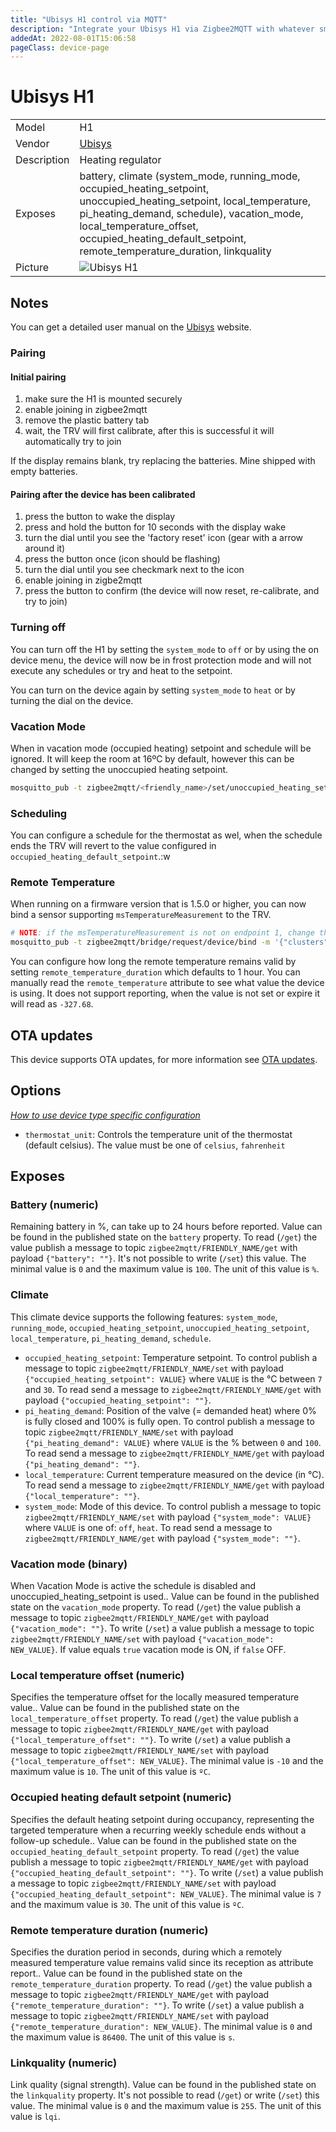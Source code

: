 ```yaml
---
title: "Ubisys H1 control via MQTT"
description: "Integrate your Ubisys H1 via Zigbee2MQTT with whatever smart home infrastructure you are using without the vendor's bridge or gateway."
addedAt: 2022-08-01T15:06:58
pageClass: device-page
---
```


<!-- !!!! -->
<!-- ATTENTION: This file is auto-generated through docgen! -->
<!-- You can only edit the "Notes"-Section between the two comment lines "Notes BEGIN" and "Notes END". -->
<!-- Do not use h1 or h2 heading within "## Notes"-Section. -->
<!-- !!!! -->

# Ubisys H1

|     |     |
|-----|-----|
| Model | H1  |
| Vendor  | [Ubisys](/supported-devices/#v=Ubisys)  |
| Description | Heating regulator |
| Exposes | battery, climate (system_mode, running_mode, occupied_heating_setpoint, unoccupied_heating_setpoint, local_temperature, pi_heating_demand, schedule), vacation_mode, local_temperature_offset, occupied_heating_default_setpoint, remote_temperature_duration, linkquality |
| Picture | ![Ubisys H1](https://www.zigbee2mqtt.io/images/devices/H1.jpg) |


<!-- Notes BEGIN: You can edit here. Add "## Notes" headline if not already present. -->
## Notes

You can get a detailed user manual on the [Ubisys](https://www.ubisys.de/en/support/manuals-catalogs/) website.

### Pairing
#### Initial pairing
1. make sure the H1 is mounted securely
2. enable joining in zigbee2mqtt
3. remove the plastic battery tab
4. wait, the TRV will first calibrate, after this is successful it will automatically try to join

If the display remains blank, try replacing the batteries. Mine shipped with empty batteries.

#### Pairing after the device has been calibrated
1. press the button to wake the display
2. press and hold the button for 10 seconds with the display wake
3. turn the dial until you see the 'factory reset' icon (gear with a arrow around it)
4. press the button once (icon should be flashing)
5. turn the dial until you see checkmark next to the icon
6. enable joining in zigbe2mqtt
7. press the button to confirm (the device will now reset, re-calibrate, and try to join)

### Turning off
You can turn off the H1 by setting the `system_mode` to `off` or by using the on device menu, the device will now be in frost protection mode and will not execute any schedules or try and heat to the setpoint.

You can turn on the device again by setting `system_mode` to `heat` or by turning the dial on the device.

### Vacation Mode
When in vacation mode (occupied heating) setpoint and schedule will be ignored. It will keep the room at 16ºC by default, however this can be changed by setting the unoccupied heating setpoint.

```bash
mosquitto_pub -t zigbee2mqtt/<friendly_name>/set/unoccupied_heating_setpoint -m 14
```

### Scheduling
You can configure a schedule for the thermostat as wel, when the schedule ends the TRV will revert to the value configured in `occupied_heating_default_setpoint`.:w

### Remote Temperature
When running on a firmware version that is 1.5.0 or higher, you can now bind a sensor supporting `msTemperatureMeasurement` to the TRV.

```bash
# NOTE: if the msTemperatureMeasurement is not on endpoint 1, change the endpoint number on the sensor_friendly_name device.
mosquitto_pub -t zigbee2mqtt/bridge/request/device/bind -m '{"clusters":["msTemperatureMeasurement"],"from":"<sensor_friendly_name>/1","to":"<trv_friendly_name>/1"}'
```

You can configure how long the remote temperature remains valid by setting `remote_temperature_duration` which defaults to 1 hour. You can manually read the `remote_temperature` attribute to see what value the device is using.
It does not support reporting, when the value is not set or expire it will read as `-327.68`.
<!-- Notes END: Do not edit below this line -->


## OTA updates
This device supports OTA updates, for more information see [OTA updates](../guide/usage/ota_updates.md).


## Options
*[How to use device type specific configuration](../guide/configuration/devices-groups.md#specific-device-options)*

* `thermostat_unit`: Controls the temperature unit of the thermostat (default celsius). The value must be one of `celsius`, `fahrenheit`


## Exposes

### Battery (numeric)
Remaining battery in %, can take up to 24 hours before reported.
Value can be found in the published state on the `battery` property.
To read (`/get`) the value publish a message to topic `zigbee2mqtt/FRIENDLY_NAME/get` with payload `{"battery": ""}`.
It's not possible to write (`/set`) this value.
The minimal value is `0` and the maximum value is `100`.
The unit of this value is `%`.

### Climate 
This climate device supports the following features: `system_mode`, `running_mode`, `occupied_heating_setpoint`, `unoccupied_heating_setpoint`, `local_temperature`, `pi_heating_demand`, `schedule`.
- `occupied_heating_setpoint`: Temperature setpoint. To control publish a message to topic `zigbee2mqtt/FRIENDLY_NAME/set` with payload `{"occupied_heating_setpoint": VALUE}` where `VALUE` is the °C between `7` and `30`. To read send a message to `zigbee2mqtt/FRIENDLY_NAME/get` with payload `{"occupied_heating_setpoint": ""}`.
- `pi_heating_demand`: Position of the valve (= demanded heat) where 0% is fully closed and 100% is fully open. To control publish a message to topic `zigbee2mqtt/FRIENDLY_NAME/set` with payload `{"pi_heating_demand": VALUE}` where `VALUE` is the % between `0` and `100`. To read send a message to `zigbee2mqtt/FRIENDLY_NAME/get` with payload `{"pi_heating_demand": ""}`.
- `local_temperature`: Current temperature measured on the device (in °C). To read send a message to `zigbee2mqtt/FRIENDLY_NAME/get` with payload `{"local_temperature": ""}`.
- `system_mode`: Mode of this device. To control publish a message to topic `zigbee2mqtt/FRIENDLY_NAME/set` with payload `{"system_mode": VALUE}` where `VALUE` is one of: `off`, `heat`. To read send a message to `zigbee2mqtt/FRIENDLY_NAME/get` with payload `{"system_mode": ""}`.

### Vacation mode (binary)
When Vacation Mode is active the schedule is disabled and unoccupied_heating_setpoint is used..
Value can be found in the published state on the `vacation_mode` property.
To read (`/get`) the value publish a message to topic `zigbee2mqtt/FRIENDLY_NAME/get` with payload `{"vacation_mode": ""}`.
To write (`/set`) a value publish a message to topic `zigbee2mqtt/FRIENDLY_NAME/set` with payload `{"vacation_mode": NEW_VALUE}`.
If value equals `true` vacation mode is ON, if `false` OFF.

### Local temperature offset (numeric)
Specifies the temperature offset for the locally measured temperature value..
Value can be found in the published state on the `local_temperature_offset` property.
To read (`/get`) the value publish a message to topic `zigbee2mqtt/FRIENDLY_NAME/get` with payload `{"local_temperature_offset": ""}`.
To write (`/set`) a value publish a message to topic `zigbee2mqtt/FRIENDLY_NAME/set` with payload `{"local_temperature_offset": NEW_VALUE}`.
The minimal value is `-10` and the maximum value is `10`.
The unit of this value is `ºC`.

### Occupied heating default setpoint (numeric)
Specifies the default heating setpoint during occupancy, representing the targeted temperature when a recurring weekly schedule ends without a follow-up schedule..
Value can be found in the published state on the `occupied_heating_default_setpoint` property.
To read (`/get`) the value publish a message to topic `zigbee2mqtt/FRIENDLY_NAME/get` with payload `{"occupied_heating_default_setpoint": ""}`.
To write (`/set`) a value publish a message to topic `zigbee2mqtt/FRIENDLY_NAME/set` with payload `{"occupied_heating_default_setpoint": NEW_VALUE}`.
The minimal value is `7` and the maximum value is `30`.
The unit of this value is `ºC`.

### Remote temperature duration (numeric)
Specifies the duration period in seconds, during which a remotely measured temperature value remains valid since its reception as attribute report..
Value can be found in the published state on the `remote_temperature_duration` property.
To read (`/get`) the value publish a message to topic `zigbee2mqtt/FRIENDLY_NAME/get` with payload `{"remote_temperature_duration": ""}`.
To write (`/set`) a value publish a message to topic `zigbee2mqtt/FRIENDLY_NAME/set` with payload `{"remote_temperature_duration": NEW_VALUE}`.
The minimal value is `0` and the maximum value is `86400`.
The unit of this value is `s`.

### Linkquality (numeric)
Link quality (signal strength).
Value can be found in the published state on the `linkquality` property.
It's not possible to read (`/get`) or write (`/set`) this value.
The minimal value is `0` and the maximum value is `255`.
The unit of this value is `lqi`.


